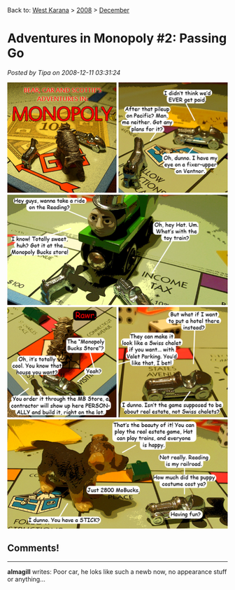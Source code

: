 Back to: [West Karana](/posts/westkarana.md) > [2008](/posts/2008/westkarana.md) > [December](./westkarana.md)
# Adventures in Monopoly #2: Passing Go

*Posted by Tipa on 2008-12-11 03:31:24*

![](../../../uploads/2008/12/moncomix2.jpg "moncomix2")

## Comments!
---
**almagill** writes: Poor car, he loks like such a newb now, no appearance stuff or anything...
